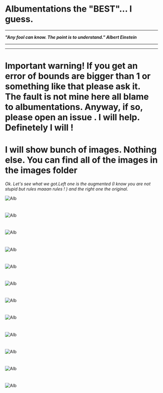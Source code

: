# Albumentations the "BEST"... I guess.

***
**_"Any fool can know. The point is to understand." Albert Einstein_**
****
****
# Important warning! If you get an error of bounds are bigger than 1 or something like that please ask it. The fault is not mine here all blame to albumentations. Anyway, if so, please open an issue . I will help. Definetely I will ! 

#





# I will show bunch of images. Nothing else. You can find all of the images in the images folder

_Ok. Let's see what we got.Left one is the augmented (I know you are not stupid but rules maaan rules ! ) and the right one the original_. 

![Alb](https://github.com/abdullahbas/Data-Augmentation/blob/main/Albumentations/images/0.png?raw=true)
#
![Alb](https://github.com/abdullahbas/Data-Augmentation/blob/main/Albumentations/images/23.png?raw=true)
#
![Alb](https://github.com/abdullahbas/Data-Augmentation/blob/main/Albumentations/images/21.png?raw=true)
#
![Alb](https://github.com/abdullahbas/Data-Augmentation/blob/main/Albumentations/images/14.png?raw=true)
#
![Alb](https://github.com/abdullahbas/Data-Augmentation/blob/main/Albumentations/images/1.png?raw=true)
#
![Alb](https://github.com/abdullahbas/Data-Augmentation/blob/main/Albumentations/images/2.png?raw=true)
#
![Alb](https://github.com/abdullahbas/Data-Augmentation/blob/main/Albumentations/images/3.png?raw=true)
#
![Alb](https://github.com/abdullahbas/Data-Augmentation/blob/main/Albumentations/images/4.png?raw=true)
#
![Alb](https://github.com/abdullahbas/Data-Augmentation/blob/main/Albumentations/images/5.png?raw=true)
#
![Alb](https://github.com/abdullahbas/Data-Augmentation/blob/main/Albumentations/images/15.png?raw=true)
#
![Alb](https://github.com/abdullahbas/Data-Augmentation/blob/main/Albumentations/images/12.png?raw=true)
#
![Alb](https://github.com/abdullahbas/Data-Augmentation/blob/main/Albumentations/images/17.png?raw=true)













